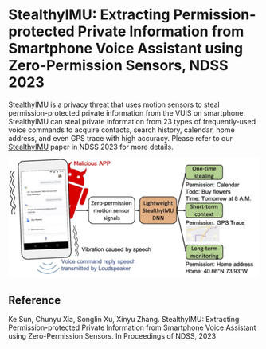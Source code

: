 # StealthyIMU: Extracting Permission-protected Private Information from Smartphone Voice Assistant using Zero-Permission Sensors, NDSS 2023

StealthyIMU is a privacy threat that uses motion sensors to steal permission-protected private information from the VUIS on smartphone. StealthyIMU can
steal private information from 23 types of frequently-used voice commands to acquire contacts, search history, calendar, home address, and even GPS trace with high accuracy. Please refer to our [StealthyIMU](https://github.com/Samsonsjarkal/KeSun/blob/master/files/ndss23_StealthyIMU.pdf) paper in NDSS 2023 for more details.

![llapfly](https://github.com/Samsonsjarkal/KeSun/blob/master/img/stealthyimu.jpg)


## Reference 
Ke Sun, Chunyu Xia, Songlin Xu, Xinyu Zhang. StealthyIMU: Extracting Permission-protected Private Information from Smartphone Voice Assistant using Zero-Permission Sensors. In Proceedings of NDSS, 2023
